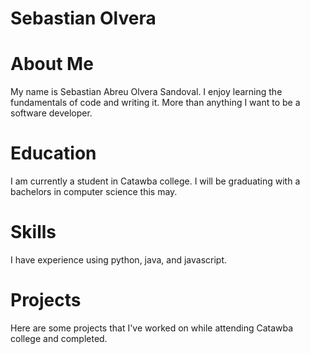 # Sebastian Olvera
# About Me
My name is Sebastian Abreu Olvera Sandoval. I enjoy learning the fundamentals of code and writing it. More than anything I want to be a software developer. 
# Education 
I am currently a student in Catawba college. I will be graduating with a bachelors in computer science this may.

# Skills
I have experience using python, java, and javascript. 

# Projects
Here are some projects that I've worked on while attending Catawba college and completed.


